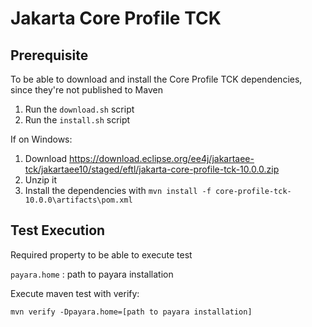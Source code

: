 # Jakarta Core Profile TCK

## Prerequisite
To be able to download and install the Core Profile TCK dependencies, since they're not published to Maven

1. Run the `download.sh` script
2. Run the `install.sh` script

If on Windows:

1. Download https://download.eclipse.org/ee4j/jakartaee-tck/jakartaee10/staged/eftl/jakarta-core-profile-tck-10.0.0.zip
2. Unzip it
3. Install the dependencies with `mvn install -f core-profile-tck-10.0.0\artifacts\pom.xml`

## Test Execution

Required property to be able to execute test

`payara.home` : path to payara installation

Execute maven test with verify:

`mvn verify -Dpayara.home=[path to payara installation]`